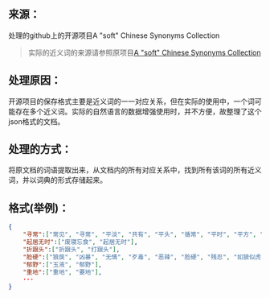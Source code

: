 ## 来源：

处理的github上的开源项目A "soft" Chinese Synonyms Collection

>实际的近义词的来源请参照原项目[A "soft" Chinese Synonyms Collection](https://github.com/Keson96/SynoCN)

## 处理原因：

开源项目的保存格式主要是近义词的一一对应关系，但在实际的使用中，一个词可能存在多个近义词。实际的自然语言的数据增强使用时，并不方便，故整理了这个json格式的文档。

## 处理的方式：

将原文档的词语提取出来，从文档内的所有对应关系中，找到所有该词的所有近义词，并以词典的形式存储起来。

## 格式(举例)：

```json
{
    "寻常":["常见", "寻常", "平淡", "共有", "平头", "循常", "平时", "平方", "庸庸碌碌", "泛泛", "正常", "公共", "凡是", "日常", "庸", "广泛", "一般", "凡庸", "共同", "常", "通俗", "大凡", "普遍", "等闲", "随常", "平凡", "恒", "差不离", "惯常", "普通", "平常", "通常", "寻俗"],
    "起居无时":["废寝忘食", "起居无时"],
    "折跟头":["折跟头", "打跟头"],
    "脸硬":["狼戾", "凶暴", "无情", "歹毒", "恶辣", "脸硬", "残忍", "如狼似虎", "暴戾", "残暴", "吃人不吐骨头", "刻峭"],
    "郁野":["玉液", "郁野"],
    "重地":["重地", "要地"],
    ···
}    

```

